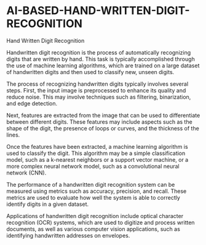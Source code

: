 # AI-BASED-HAND-WRITTEN-DIGIT-RECOGNITION
Hand Written Digit Recognition

Handwritten digit recognition is the process of automatically recognizing digits that are written by hand. This task is typically accomplished through the use of machine learning algorithms, which are trained on a large dataset of handwritten digits and then used to classify new, unseen digits.

The process of recognizing handwritten digits typically involves several steps. First, the input image is preprocessed to enhance its quality and reduce noise. This may involve techniques such as filtering, binarization, and edge detection.

Next, features are extracted from the image that can be used to differentiate between different digits. These features may include aspects such as the shape of the digit, the presence of loops or curves, and the thickness of the lines.

Once the features have been extracted, a machine learning algorithm is used to classify the digit. This algorithm may be a simple classification model, such as a k-nearest neighbors or a support vector machine, or a more complex neural network model, such as a convolutional neural network (CNN).

The performance of a handwritten digit recognition system can be measured using metrics such as accuracy, precision, and recall. These metrics are used to evaluate how well the system is able to correctly identify digits in a given dataset.

Applications of handwritten digit recognition include optical character recognition (OCR) systems, which are used to digitize and process written documents, as well as various computer vision applications, such as identifying handwritten addresses on envelopes.
